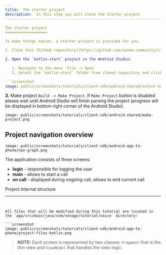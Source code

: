 ```yaml
---
title:  The starter project
description:  In this step you will clone the starter project
-------------------------------------------------------------------------------------------

The starter project
===================

To make things easier, a starter project is provided for you.

1. Clone this [GitHub repository](https://github.com/nexmo-community/client-sdk-android-tutorial-voice-app-to-phone) (Android Studio `New project from version control` feature can’t be used, because repository contains two projects `kotlin-start` and `kotlin-complted`).

2. Open the `kotlin-start` project in the Android Studio:

   1. Navigate to the menu `File -> Open`
   2. Select the `kotlin-start` folder from cloned repository and click `Open`

```screenshot
image: public/screenshots/tutorials/client-sdk/android-shared/select-kotlin-start-project.png
```

**3\.** Make project `Build -> Make Project`. If `Make Project` button is disabled please wait until Android Studio will finish parsing the project (progress will be displayed in bottom right corner of the Android Studio).

```screenshot
image: public/screenshots/tutorials/client-sdk/android-shared/make-project.png
```

Project navigation overview
---------------------------

```screenshot
image: public/screenshots/tutorials/client-sdk/android-app-to-phone/nav-graph.png
```

The application consists of three screens:

* **login** - responsible for logging the user
* **main** - allows to start a call
* **on call** - displayed during ongoing call, allows to end current call

Project internal structure

---
```


All files that will be modified during this tutorial are located in the `app/src/main/java/com/vonage/tutorial/voice` directory:

```screenshot
image: public/screenshots/tutorials/client-sdk/android-app-to-phone/project-files-kotlin.png
```

> **NOTE:** Each screen is represented by two classes: `Fragment` that is the thin view and `ViewModel` that handles the view logic.


